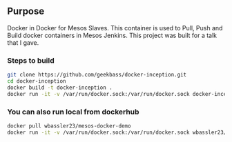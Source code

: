 ## Purpose
Docker in Docker for Mesos Slaves. This container is used to Pull, Push and Build docker containers in Mesos Jenkins. This project was built for a talk that I gave.


### Steps to build
```bash
git clone https://github.com/geekbass/docker-inception.git
cd docker-inception
docker build -t docker-inception .
docker run -it -v /var/run/docker.sock:/var/run/docker.sock docker-inception /bin/bash
```


### You can also run local from dockerhub
```bash
docker pull wbassler23/mesos-docker-demo
docker run -it -v /var/run/docker.sock:/var/run/docker.sock wbassler23/mesos-docker-demo /bin/bash
```
